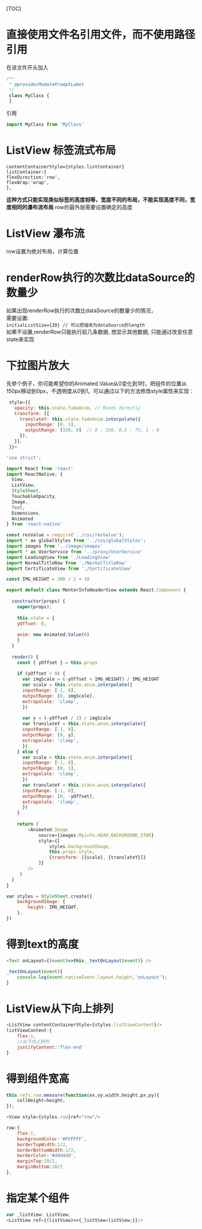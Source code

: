 [TOC]

# 直接使用文件名引用文件，而不使用路径引用
在该文件开头加入

```javascript
/**
 * @providesModulePromptLabel
 */
 class MyClass {
 }
```
引用
```javascript
import MyClass from 'MyClass' 
```

# ListView 标签流式布局

```
contentContainerStyle={styles.listContainer}
listContainer:{
flexDirection:'row',
flexWrap:'wrap',
},

```
**这种方式只能实现类似标签的高度相等，宽度不同的布局，不能实现高度不同，宽度相同的瀑布流布局**
row的最外层需要设置确定的高度

# ListView 瀑布流

row设置为绝对布局，计算位置

# renderRow执行的次数比dataSource的数量少
如果出现renderRow执行的次数比dataSource的数量少的情况，  
需要设置:  
`initialListSize={20} // 可以把值改为dataSource的length`  
如果不设置,renderRow只能执行前几条数据, 想显示其他数据, 只能通过改变任意state来实现


# 下拉图片放大

先举个例子，你可能希望你的Animated.Value从0变化到1时，把组件的位置从150px移动到0px，不透明度从0到1。可以通过以下的方法修改style属性来实现：

```javascript
 style={{
   opacity: this.state.fadeAnim, // Binds directly
   transform: [{
     translateY: this.state.fadeAnim.interpolate({
       inputRange: [0, 1],
       outputRange: [150, 0]  // 0 : 150, 0.5 : 75, 1 : 0
     }),
   }],
 }}>
```

```javascript
'use strict';

import React from 'react'
import ReactNative, {
  View,
  ListView,
  StyleSheet,
  TouchableOpacity,
  Image,
  Text,
  Dimensions,
  Animated
} from 'react-native'

const resValue = require('../css/resValue');
import * as globalStyles from '../css/globalStyles';
import images from '../image/images'
import * as UserService from '../proxy/UserService'
import LoadingView from './LoadingView'
import NormalTitleRow from './NormalTitleRow'
import CertificateView from './CertificateView'

const IMG_HEIGHT = 300 / 2 + 10

export default class MentorInfoHeaderView extends React.Component {
  
  constructor(props) {
    super(props);
    
    this.state = {
    yOffset: 0,
      
    anim: new Animated.Value(0)
    }
  }
  
  render() {
    const { yOffset } = this.props
    
    if (yOffset < 0) {
      var imgScale = (-yOffset + IMG_HEIGHT) / IMG_HEIGHT
      var scale = this.state.anim.interpolate({
      inputRange: [-1, 0],
      outputRange: [0, imgScale],
      extrapolate: 'clamp',
      })
      
      var y = (-yOffset / 2) / imgScale
      var translateY = this.state.anim.interpolate({
      inputRange: [-1, 0],
      outputRange: [0, y],
      extrapolate: 'clamp',
      })
    } else {
      var scale = this.state.anim.interpolate({
      inputRange: [-1, 0],
      outputRange: [0, 1],
      extrapolate: 'clamp',
      })
      var translateY = this.state.anim.interpolate({
      inputRange: [-1, 0],
      outputRange: [0, -yOffset],
      extrapolate: 'clamp',
      })
    }
    
    return (
    	<Animated.Image
    		source={images.Myinfo.HEAD_BACKGROUND_STAR}
    		style={[
    			styles.backgroundImage, 
    			this.props.style, 
    			{transform: [{scale}, {translateY}]}
    		]}
    	/>
     )
  }
}

var styles = StyleSheet.create({
	backgroundImage: {
		height: IMG_HEIGHT,
	},
})
```

# 得到text的高度

```javascript
<Text onLayout={(event)=>this._textOnLayout(event)} />

_textOnLayout(event){
	console.log(event.nativeEvent.layout.height,'onLayout');
}
```

# ListView从下向上排列

```javascript
<ListView contentContainerStyle={styles.listViewContent}/>
listViewContent:{
	flex:1,
	//从下向上排列
	justifyContent:'flex-end'
}
```

# 得到组件宽高

```javascript
this.refs.row.measure(function(ox,oy,width,height,px,py){
	cellHeight=height;
});

<View style={styles.row}ref="row"/>

row:{
	flex:1,
	backgroundColor:'#FFFFFF',
	borderTopWidth:1/2,
	borderBottomWidth:1/2,
	borderColor:'#dddddd',
	marginTop:10/2,
	marginBottom:10/2
},
```

# 指定某个组件

```javascript
var _listView: ListView;
<ListView ref={(listView)=>{_listView=listView;}}/>
```


